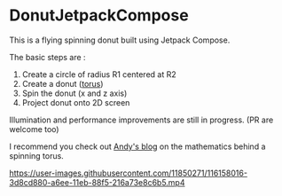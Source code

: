 # DonutJetpackCompose
This is a flying spinning donut built using Jetpack Compose.

The basic steps are :

1. Create a circle of radius R1 centered at R2
2. Create a donut ([torus](https://en.wikipedia.org/wiki/Torus#:~:text=In%20geometry%2C%20a%20torus%20(plural,called%20a%20torus%20of%20revolution.)))
3. Spin the donut (x and z axis)
4. Project donut onto 2D screen

Illumination and performance improvements are still in progress. (PR are welcome too)

I recommend you check out [Andy's blog](https://www.a1k0n.net/2011/07/20/donut-math.html) on the mathematics behind a spinning torus.


https://user-images.githubusercontent.com/11850271/116158016-3d8cd880-a6ee-11eb-88f5-216a73e8c6b5.mp4





